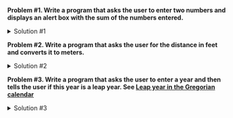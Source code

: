 **Problem #1. Write a program that asks the user to enter two numbers and displays an alert box with the sum of the numbers entered.**

<details><summary>Solution #1</summary>
<p>

```javascript
let a = prompt("Enter one number");
let b = prompt("Enter another number");
let c = parseFloat(a) + parseFloat(b);
alert("The sum is "+c);
```

</p>
</details>

**Problem #2. Write a program that asks the user for the distance in feet and converts it to meters.**

<details><summary>Solution #2</summary>
<p>

```javascript
let feet = prompt("Enter distance in feet");
let meters = feet / 3.281;
alert("The distance is meters "+meters);
```

</p>
</details>

**Problem #3. Write a program that asks the user to enter a year and then tells the user if this year is a leap year. See [Leap year in the Gregorian calendar](https://en.wikipedia.org/wiki/Leap_year#Gregorian_calendar)**

<details><summary>Solution #3</summary>
<p>
  
```javascript
let year = prompt("Enter year number");
let is_leap;
if (year % 4 != 0) {
  is_leap = false;
} else if (year % 100 != 0) {
  is_leap = true;
} else if (year % 400 != 0) {
  is_leap = false;
} else {
  is_leap = true;
}

if (is_leap) {
  alert("The year "+year+" is a leap year");
} else {
  alert("The year "+year+" is a common year");
}
```

More concise:

```javascript
let year = prompt("Enter year number");
// using the fact that 0 is falsey and any other number is truthy
let is_leap = year % 4 ? 0 : year % 100 ? 1 : year % 400 ? 0 : 1;
alert("The year "+year+" is a "+(is_leap ? "leap" : "common")+" year");
```

</p>
</details>
